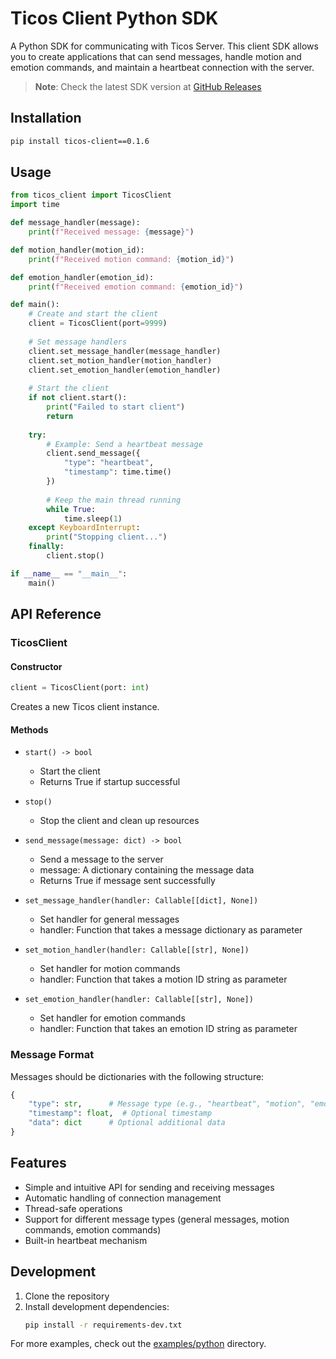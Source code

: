 # Ticos Client Python SDK

A Python SDK for communicating with Ticos Server. This client SDK allows you to create applications that can send messages, handle motion and emotion commands, and maintain a heartbeat connection with the server.

> **Note**: Check the latest SDK version at [GitHub Releases](https://github.com/tiwater/ticos-client/tags?q=python-*)

## Installation

```bash
pip install ticos-client==0.1.6
```

## Usage

```python
from ticos_client import TicosClient
import time

def message_handler(message):
    print(f"Received message: {message}")

def motion_handler(motion_id):
    print(f"Received motion command: {motion_id}")

def emotion_handler(emotion_id):
    print(f"Received emotion command: {emotion_id}")

def main():
    # Create and start the client
    client = TicosClient(port=9999)
    
    # Set message handlers
    client.set_message_handler(message_handler)
    client.set_motion_handler(motion_handler)
    client.set_emotion_handler(emotion_handler)
    
    # Start the client
    if not client.start():
        print("Failed to start client")
        return
    
    try:
        # Example: Send a heartbeat message
        client.send_message({
            "type": "heartbeat",
            "timestamp": time.time()
        })
        
        # Keep the main thread running
        while True:
            time.sleep(1)
    except KeyboardInterrupt:
        print("Stopping client...")
    finally:
        client.stop()

if __name__ == "__main__":
    main()
```

## API Reference

### TicosClient

#### Constructor

```python
client = TicosClient(port: int)
```

Creates a new Ticos client instance.

#### Methods

- `start() -> bool`
  - Start the client
  - Returns True if startup successful

- `stop()`
  - Stop the client and clean up resources

- `send_message(message: dict) -> bool`
  - Send a message to the server
  - message: A dictionary containing the message data
  - Returns True if message sent successfully

- `set_message_handler(handler: Callable[[dict], None])`
  - Set handler for general messages
  - handler: Function that takes a message dictionary as parameter

- `set_motion_handler(handler: Callable[[str], None])`
  - Set handler for motion commands
  - handler: Function that takes a motion ID string as parameter

- `set_emotion_handler(handler: Callable[[str], None])`
  - Set handler for emotion commands
  - handler: Function that takes an emotion ID string as parameter

### Message Format

Messages should be dictionaries with the following structure:

```python
{
    "type": str,      # Message type (e.g., "heartbeat", "motion", "emotion")
    "timestamp": float,  # Optional timestamp
    "data": dict      # Optional additional data
}
```

## Features

- Simple and intuitive API for sending and receiving messages
- Automatic handling of connection management
- Thread-safe operations
- Support for different message types (general messages, motion commands, emotion commands)
- Built-in heartbeat mechanism

## Development

1. Clone the repository
2. Install development dependencies:
   ```bash
   pip install -r requirements-dev.txt
   ```

For more examples, check out the [examples/python](../../examples/python) directory.
